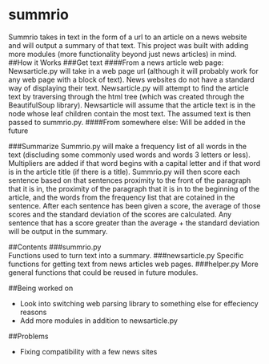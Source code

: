 # summrio
Summrio takes in text in the form of a url to an article on a news website and will output a summary of that text. This project was built with adding more modules (more functionality beyond just news articles) in mind.
##How it Works
###Get text
####From a news article web page:
Newsarticle.py will take in a web page url (although it will probably work for any web page with a block of text). News websites do not have a standard way of displaying their text. Newsarticle.py will attempt to find the article text by traversing through the html tree (which was created through the BeautifulSoup library). Newsarticle will assume that the article text is in the node whose leaf children contain the most text. The assumed text is then passed to summrio.py.
####From somewhere else:
Will be added in the future

###Summarize
Summrio.py will make a frequency list of all words in the text (discluding some commonly used words and words 3 letters or less). Multipliers are added if that word begins with a capital letter and if that word is in the article title (if there is a title). Summrio.py will then score each sentence based on that sentences proximity to the front of the paragraph that it is in, the proximity of the paragraph that it is in to the beginning of the article, and the words from the frequency list that are cotained in the sentence. After each sentence has been given a score, the average of those scores and the standard deviation of the scores are calculated. Any sentence that has a score greater than the average + the standard deviation will be output in the summary.

##Contents
###summrio.py  
Functions used to turn text into a summary.
###newsarticle.py
Specific functions for getting text from news articles web pages.
###helper.py
More general functions that could be reused in future modules.

##Being worked on
* Look into switching web parsing library to something else for effeciency reasons
* Add more modules in addition to newsarticle.py

##Problems
* Fixing compatibility with a few news sites
